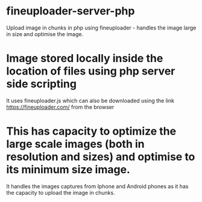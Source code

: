# fineuploader-server-php
Upload image in chunks in php using fineuploader - handles the image large in size and optimise the image.

# Image stored locally inside the location of files using php server side scripting
It uses fineuploader.js which can also be downloaded using the link https://fineuploader.com/ from the browser

# This has capacity to optimize the large scale images (both in resolution and sizes) and optimise to its minimum size image.
It handles the images captures from Iphone and Android phones as it has the capacity to upload the image in chunks.
